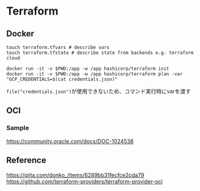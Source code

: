 # Terraform
## Docker
```bash=
touch terraform.tfvars # describe vars
touch terraform.tfstate # describe state from backends e.g. terraform cloud

docker run -it -v $PWD:/app -w /app hashicorp/terraform init
docker run -it -v $PWD:/app -w /app hashicorp/terraform plan -var "GCP_CREDENTIALS=$(cat credentials.json)"
```

`file("credentials.json")`が使用できないため、コマンド実行時にvarを渡す

## OCI
### Sample
<https://community.oracle.com/docs/DOC-1024538>

## Reference
<https://qiita.com/donko_/items/6289bb31fecfce2cda79>
<https://github.com/terraform-providers/terraform-provider-oci>
